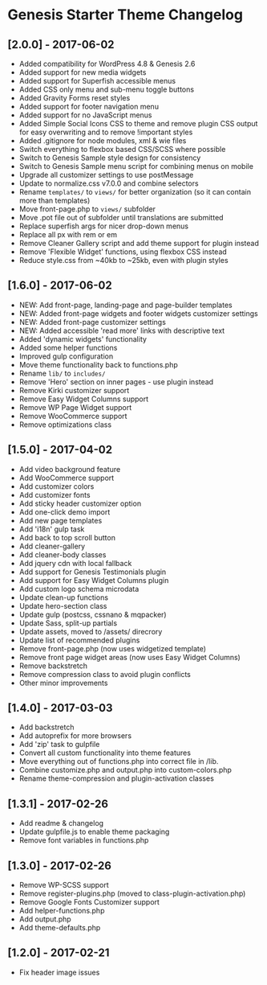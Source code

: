 # Genesis Starter Theme Changelog

## [2.0.0] - 2017-06-02
* Added compatibility for WordPress 4.8 & Genesis 2.6
* Added support for new media widgets
* Added support for Superfish accessible menus
* Added CSS only menu and sub-menu toggle buttons
* Added Gravity Forms reset styles
* Added support for footer navigation menu
* Added support for no JavaScript menus
* Added Simple Social Icons CSS to theme and remove plugin CSS output for easy overwriting and to remove !important styles
* Added .gitignore for node modules, xml & wie files
* Switch everything to flexbox based CSS/SCSS where possible
* Switch to Genesis Sample style design for consistency
* Switch to Genesis Sample menu script for combining menus on mobile
* Upgrade all customizer settings to use postMessage
* Update to normalize.css v7.0.0 and combine selectors
* Rename `templates/` to `views/` for better organization (so it can contain more than templates)
* Move front-page.php to `views/` subfolder
* Move .pot file out of subfolder until translations are submitted
* Replace superfish args for nicer drop-down menus
* Replace all px with rem or em
* Remove Cleaner Gallery script and add theme support for plugin instead
* Remove 'Flexible Widget' functions, using flexbox CSS instead
* Reduce style.css from ~40kb to ~25kb, even with plugin styles

## [1.6.0] - 2017-06-02
* NEW: Add front-page, landing-page and page-builder templates
* NEW: Added front-page widgets and footer widgets customizer settings
* NEW: Added front-page customizer settings
* NEW: Added accessible 'read more' links with descriptive text
* Added 'dynamic widgets' functionality
* Added some helper functions
* Improved gulp configuration
* Move theme functionality back to functions.php
* Rename `lib/` to `includes/` 
* Remove 'Hero' section on inner pages - use plugin instead
* Remove Kirki customizer support 
* Remove Easy Widget Columns support
* Remove WP Page Widget support
* Remove WooCommerce support
* Remove optimizations class

## [1.5.0] - 2017-04-02
* Add video background feature
* Add WooCommerce support
* Add customizer colors
* Add customizer fonts
* Add sticky header customizer option
* Add one-click demo import
* Add new page templates
* Add 'i18n' gulp task
* Add back to top scroll button
* Add cleaner-gallery
* Add cleaner-body classes
* Add jquery cdn with local fallback
* Add support for Genesis Testimonials plugin
* Add support for Easy Widget Columns plugin
* Add custom logo schema microdata
* Update clean-up functions
* Update hero-section class
* Update gulp (postcss, cssnano & mqpacker)
* Update Sass, split-up partials
* Update assets, moved to /assets/ direcrory
* Update list of recommended plugins
* Remove front-page.php (now uses widgetized template)
* Remove front page widget areas (now uses Easy Widget Columns)
* Remove backstretch
* Remove compression class to avoid plugin conflicts
* Other minor improvements

## [1.4.0] - 2017-03-03
* Add backstretch
* Add autoprefix for more browsers
* Add 'zip' task to gulpfile
* Convert all custom functionality into theme features
* Move everything out of functions.php into correct file in /lib.
* Combine customize.php and output.php into custom-colors.php
* Rename theme-compression and plugin-activation classes

## [1.3.1] - 2017-02-26
* Add readme & changelog
* Update gulpfile.js to enable theme packaging
* Remove font variables in functions.php

## [1.3.0] - 2017-02-26
* Remove WP-SCSS support
* Remove register-plugins.php (moved to class-plugin-activation.php)
* Remove Google Fonts Customizer support
* Add helper-functions.php
* Add output.php
* Add theme-defaults.php

## [1.2.0] - 2017-02-21
* Fix header image issues
